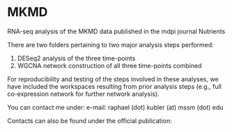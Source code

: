 # MKMD
RNA-seq analysis of the MKMD data published in the mdpi journal Nutrients



There are two folders pertaining to two major analysis steps performed:
1. DESeq2 analysis of the three time-points
2. WGCNA network construction of all three time-points combined

For reproducibility and testing of the steps involved in these analyses, we have included the workspaces resulting from prior analysis steps (e.g., full co-expression network for further network analysis).

You can contact me under:
e-mail: raphael (dot) kubler (at) mssm (dot) edu

Contacts can also be found under the official publication:

